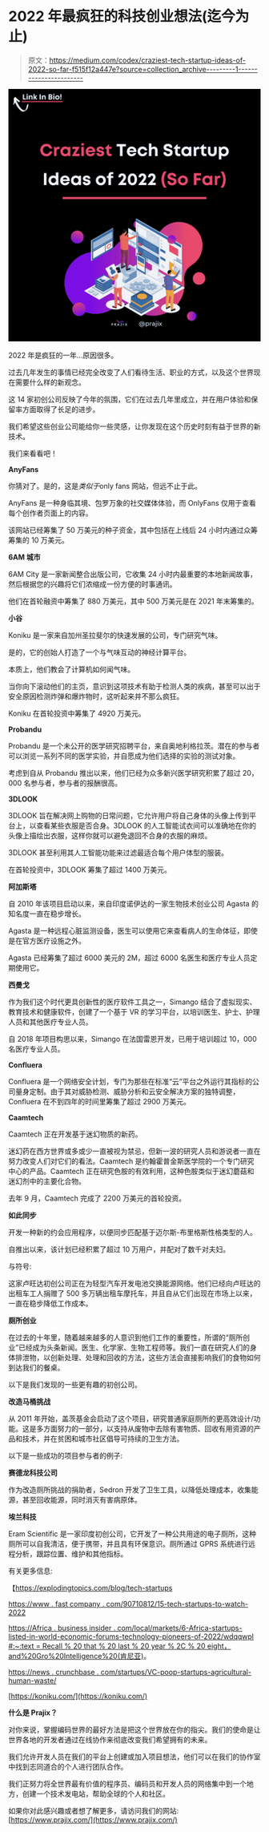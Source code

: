 # 2022 年最疯狂的科技创业想法(迄今为止)

> 原文：<https://medium.com/codex/craziest-tech-startup-ideas-of-2022-so-far-f515f12a447e?source=collection_archive---------1----------------------->

![](img/0b73a4b07606bddc7d81c75ec16484d2.png)

2022 年是疯狂的一年…原因很多。

过去几年发生的事情已经完全改变了人们看待生活、职业的方式，以及这个世界现在需要什么样的新观念。

这 14 家初创公司反映了今年的氛围，它们在过去几年里成立，并在用户体验和保留率方面取得了长足的进步。

我们希望这些创业公司能给你一些灵感，让你发现在这个历史时刻有益于世界的新技术。

我们来看看吧！

**AnyFans**

你猜对了。是的，这是*类似于*only fans 网站，但远不止于此。

AnyFans 是一种身临其境、包罗万象的社交媒体体验，而 OnlyFans 仅用于查看每个创作者页面上的内容。

该网站已经筹集了 50 万美元的种子资金，其中包括在上线后 24 小时内通过众筹筹集的 10 万美元。

**6AM 城市**

6AM City 是一家新闻整合出版公司，它收集 24 小时内最重要的本地新闻故事，然后根据您的兴趣将它们浓缩成一份方便的时事通讯。

他们在首轮融资中筹集了 880 万美元，其中 500 万美元是在 2021 年末筹集的。

**小谷**

Koniku 是一家来自加州圣拉斐尔的快速发展的公司，专门研究气味。

是的，它的创始人打造了一个与气味互动的神经计算平台。

本质上，他们教会了计算机如何闻气味。

当你向下滚动他们的主页，意识到这项技术有助于检测人类的疾病，甚至可以出于安全原因检测炸弹和爆炸物时，这听起来并不那么疯狂。

Koniku 在首轮投资中筹集了 4920 万美元。

**Probandu**

Probandu 是一个未公开的医学研究招聘平台，来自奥地利格拉茨。潜在的参与者可以浏览一系列不同的医学实验，并自愿成为他们选择的实验的测试对象。

考虑到自从 Probandu 推出以来，他们已经为众多新兴医学研究积累了超过 20，000 名参与者，参与者的报酬很高。

**3DLOOK**

3DLOOK 旨在解决网上购物的日常问题，它允许用户将自己身体的头像上传到平台上，以查看某些衣服是否合身。3DLOOK 的人工智能试衣间可以准确地在你的头像上描绘出衣服，这样你就可以避免退回不合身的衣服的麻烦。

3DLOOK 甚至利用其人工智能功能来过滤最适合每个用户体型的服装。

在首轮投资中，3DLOOK 筹集了超过 1400 万美元。

**阿加斯塔**

自 2010 年该项目启动以来，来自印度诺伊达的一家生物技术创业公司 Agasta 的知名度一直在稳步增长。

Agasta 是一种远程心脏监测设备，医生可以使用它来查看病人的生命体征，即使是在官方医疗设施之外。

Agasta 已经筹集了超过 6000 美元的 2M，超过 6000 名医生和医疗专业人员定期使用它。

**西曼戈**

作为我们这个时代更具创新性的医疗软件工具之一，Simango 结合了虚拟现实、教育技术和健康软件，创建了一个基于 VR 的学习平台，以培训医生、护士、护理人员和其他医疗专业人员。

自 2018 年项目构思以来，Simango 在法国雷恩开发，已用于培训超过 10，000 名医疗专业人员。

**Confluera**

Confluera 是一个网络安全计划，专门为那些在标准“云”平台之外运行其指标的公司量身定制。由于其对威胁检测、威胁分析和云安全解决方案的独特调整，Confluera 在不到四年的时间里筹集了超过 2900 万美元。

**Caamtech**

Caamtech 正在开发基于迷幻物质的新药。

迷幻药在西方世界或多或少一直被视为禁忌，但新一波的研究人员和游说者一直在努力改变人们对它们的看法。Caamtech 是约翰霍普金斯医学院的一个专门研究中心的产品。Caamtech 正在研究色胺的有效利用，这种色胺类似于迷幻蘑菇和迷幻剂中的主要化合物。

去年 9 月，Caamtech 完成了 2200 万美元的首轮投资。

**如此同步**

开发一种新的约会应用程序，以便同步匹配基于迈尔斯-布里格斯性格类型的人。

自推出以来，该计划已经积累了超过 10 万用户，并配对了数千对夫妇。

与符号:

这家卢旺达初创公司正在为轻型汽车开发电池交换能源网络。他们已经向卢旺达的出租车工人捐赠了 500 多万辆出租车摩托车，并且自从它们出现在市场上以来，一直在稳步降低工作成本。

**厕所创业**

在过去的十年里，随着越来越多的人意识到他们工作的重要性，所谓的“厕所创业”已经成为头条新闻。医生、化学家、生物工程师等。我们一直在研究人们的身体排泄物，以创新处理、处理和回收的方法，这些方法会直接影响我们的食物如何到达我们的餐桌。

以下是我们发现的一些更有趣的初创公司。

**改造马桶挑战**

从 2011 年开始，盖茨基金会启动了这个项目，研究普通家庭厕所的更高效设计/功能。这是多方面努力的一部分，以支持从废物中去除有害物质、回收有用资源的产品和技术，并在贫困和城市社区倡导可持续的卫生方法。

以下是一些成功的项目参与者的例子:

**赛德龙科技公司**

作为改造厕所挑战的捐助者，Sedron 开发了卫生工具，以降低处理成本，收集能源，甚至回收能源，同时消灭有害病原体。

**埃兰科技**

Eram Scientific 是一家印度初创公司，它开发了一种公共用途的电子厕所，这种厕所可以自我清洁，便于携带，并且具有环保意识。厕所通过 GPRS 系统进行远程分析，跟踪位置、维护和其他指标。

有关更多信息:

【https://explodingtopics.com/blog/tech-startups 

[https://www . fast company . com/90710812/15-tech-startups-to-watch-2022](https://www.fastcompany.com/90710812/15-tech-startups-to-watch-2022)

[https://Africa . business insider . com/local/markets/6-Africa-startups-listed-in-world-economic-forums-technology-pioneers-of-2022/wdqqwpl #:~:text = Recall % 20 that % 20 last % 20 year % 2C % 20 eight，and%20Gro%20Intelligence%20(肯尼亚)](https://africa.businessinsider.com/local/markets/6-african-startups-listed-among-world-economic-forums-technology-pioneers-of-2022/wdqqwpl#:~:text=Recall%20that%20last%20year%2C%20eight,and%20Gro%20Intelligence%20(Kenya))。

[https://news . crunchbase . com/startups/VC-poop-startups-agricultural-human-waste/](https://news.crunchbase.com/startups/vc-poop-startups-agricultural-human-waste/)

[https://koniku.com/](https://koniku.com/)

**什么是 Prajix？**

对你来说，掌握编码世界的最好方法是把这个世界放在你的指尖。我们的使命是让世界各地的开发者通过在线协作来彻底改变我们希望拥有的未来。

我们允许开发人员在我们的平台上创建或加入项目想法，他们可以在我们的协作室中找到志同道合的个人进行团队合作。

我们正努力将全世界最有价值的程序员、编码员和开发人员的网络集中到一个地方，创建一个技术发电站，帮助全球的个人和社区。

如果你对此感兴趣或者想了解更多，请访问我们的网站:[https://www.prajix.com/](https://www.prajix.com/)